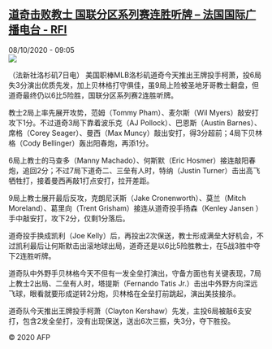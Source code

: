 <!--1602143702000-->
[道奇击败教士 国联分区系列赛连胜听牌 – 法国国际广播电台 - RFI](http://www.rfi.fr//cn/contenu/20201008-%E9%81%93%E5%A5%87%E5%87%BB%E8%B4%A5%E6%95%99%E5%A3%AB-%E5%9B%BD%E8%81%94%E5%88%86%E5%8C%BA%E7%B3%BB%E5%88%97%E8%B5%9B%E8%BF%9E%E8%83%9C%E5%90%AC%E7%89%8C)
------

<div>08/10/2020 - 09:05</div><img src="https://s.rfi.fr/media/display/bd581c08-0939-11eb-b4f0-005056bf87d6/w:310/p:16x9/spo0007b.201008150502.jpg"><div class="t-content__body u-clearfix"><p>（法新社洛杉矶7日电）    美国职棒MLB洛杉矶道奇今天推出王牌投手柯萧，投6局失3分演出优质先发，加上贝林格打守俱佳，虽9局上险被圣地牙哥教士翻盘，但道奇最终仍以6比5险胜，国联分区系列赛2连胜听牌。</p><p>    教士2局上率先展开攻势，范姆（Tommy Pham）、麦尔斯（Wil Myers）敲安打攻下1分。不过道奇3局下靠着波乐克（AJ Pollock）、巴恩斯（Austin Barnes）、席格（Corey Seager）、曼西（Max Muncy）敲出安打，得3分超前；4局下贝林格（Cody Bellinger）轰出阳春炮，再添1分。</p><p>    6局上教士的马查多（Manny Machado）、何斯默（Eric Hosmer）接连敲阳春炮，追回2分；不过7局下道奇二、三垒有人时，特纳（Justin Turner）击出高飞牺牲打，接着曼西再敲1打点安打，拉开差距。</p><p>    9局上教士展开最后反攻，克朗尼沃斯（Jake Cronenworth）、莫兰（Mitch Moreland）、葛里向（Trent Grisham）接连从道奇投手扬森（Kenley Jansen ）手中敲安打，攻下2分，仅剩1分落后。</p><p>    道奇投手换成凯利（Joe Kelly）后，再投出2次保送，教士形成满垒大好机会，不过凯利最后让何斯默击出滚地球出局，道奇还是以6比5险胜教士，在5战3胜中夺下2连胜听牌。</p><p>    道奇队中外野手贝林格今天不但有一发全垒打演出，守备方面也有关键表现，7局上教士2出局、二垒有人时，塔提斯（Fernando Tatis Jr.）击出中外野方向深远飞球，眼看就要形成逆转2分炮，贝林格在全垒打前跳起，演出美技接杀。</p><p>    道奇队今天推出王牌投手柯萧（Clayton Kershaw）先发，主投6局被敲6支安打，包含2发全垒打，没有出现保送，送出6次三振，失3分，夺下胜投。</p><p class="t-copyright">© 2020 AFP</p>        </div>
